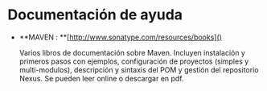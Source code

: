 # Documentación de ayuda

* **MAVEN : **[http://www.sonatype.com/resources/books]()

    Varios libros de documentación sobre Maven. Incluyen instalación y primeros pasos con ejemplos, configuración de proyectos (simples y multi-modulos), descripción y sintaxis del POM y gestión del repositorio Nexus. Se pueden leer online o descargar en pdf. 